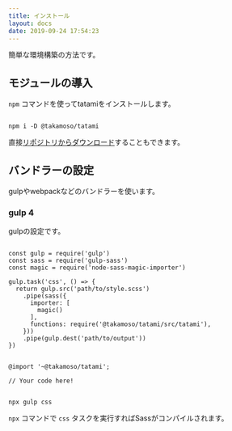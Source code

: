 ```yaml
---
title: インストール
layout: docs
date: 2019-09-24 17:54:23
---
```


簡単な環境構築の方法です。

## モジュールの導入

`npm` コマンドを使ってtatamiをインストールします。

<pre class="language-bash"><code>
npm i -D @takamoso/tatami
</code></pre>

直接<a href="//github.com/takamoso/tatami/archive/master.zip">リポジトリからダウンロード</a>することもできます。

## バンドラーの設定

gulpやwebpackなどのバンドラーを使います。

### gulp 4

gulpの設定です。
  
  <pre class="language-js" data-title="gulpfile.js"><code>
const gulp = require('gulp')
const sass = require('gulp-sass')
const magic = require('node-sass-magic-importer')

gulp.task('css', () => {
  return gulp.src('path/to/style.scss')
    .pipe(sass({
      importer: [
        magic()
      ],
      functions: require('@takamoso/tatami/src/tatami'),
    }))
    .pipe(gulp.dest('path/to/output'))
})
</code></pre>

<pre class="language-scss" data-title="path/to/style.scss"><code>
@import '~@takamoso/tatami';

// Your code here!
</code></pre>

<pre class="language-bash"><code>
npx gulp css
</code></pre>

`npx` コマンドで `css` タスクを実行すればSassがコンパイルされます。